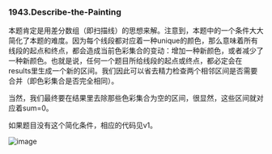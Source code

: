 ### 1943.Describe-the-Painting

本题肯定是用差分数组（即扫描线）的思想来解。注意到，本题中的一个条件大大简化了本题的难度。因为每个线段都对应着一种unique的颜色，那么意味着所有线段的起点和终点，都会造成当前色彩集合的变动：增加一种新颜色，或者减少了一种新颜色。也就是说，任何一个题目所给线段的起点或终点，都必定会在results里生成一个新的区间。我们因此可以省去精力检查两个相邻区间是否需要合并（即色彩集合是否完全相同）。

当然，我们最终要在结果里去除那些色彩集合为空的区间，很显然，这些区间就对应着sum=0。

如果题目没有这个简化条件，相应的代码见v1。


![image](https://user-images.githubusercontent.com/14832268/140620880-69607efd-98ed-4feb-a8cb-c8a7bbc2685c.png)
